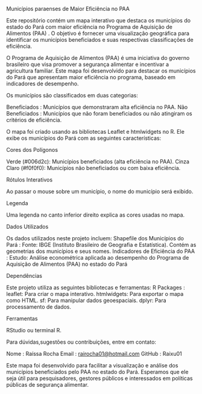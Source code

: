 Municípios paraenses de Maior Eficiência no PAA

Este repositório contém um mapa interativo que destaca os municípios do estado do Pará com maior eficiência no Programa de Aquisição de Alimentos (PAA) . O objetivo é fornecer uma visualização geográfica para identificar os municípios beneficiados e suas respectivas classificações de eficiência.


O Programa de Aquisição de Alimentos (PAA) é uma iniciativa do governo brasileiro que visa promover a segurança alimentar e incentivar a agricultura familiar. Este mapa foi desenvolvido para destacar os municípios do Pará que apresentam maior eficiência no programa, baseado em indicadores de desempenho.

Os municípios são classificados em duas categorias:

Beneficiados : Municípios que demonstraram alta eficiência no PAA.
Não Beneficiados : Municípios que não foram beneficiados ou não atingiram os critérios de eficiência.


O mapa foi criado usando as bibliotecas Leaflet e htmlwidgets no R. Ele exibe os municípios do Pará com as seguintes características:

Cores dos Polígonos

Verde (#006d2c): Municípios beneficiados (alta eficiência no PAA).
Cinza Claro (#f0f0f0): Municípios não beneficiados ou com baixa eficiência.

Rótulos Interativos 

Ao passar o mouse sobre um município, o nome do município será exibido.

Legenda 

Uma legenda no canto inferior direito explica as cores usadas no mapa.


Dados Utilizados

Os dados utilizados neste projeto incluem:
Shapefile dos Municípios do Pará :
Fonte: IBGE (Instituto Brasileiro de Geografia e Estatística).
Contém as geometrias dos municípios e seus nomes.
Indicadores de Eficiência do PAA :
Estudo: Análise econométrica aplicada ao desempenho do Programa de Aquisição de Alimentos (PAA) no estado do Pará


Dependências

Este projeto utiliza as seguintes bibliotecas e ferramentas:
R Packages :
leaflet: Para criar o mapa interativo.
htmlwidgets: Para exportar o mapa como HTML.
sf: Para manipular dados geoespaciais.
dplyr: Para processamento de dados.

Ferramentas

RStudio ou terminal R.



Para dúvidas,sugestões ou contribuições, entre em contato:

Nome : Raíssa Rocha
Email : rairocha01@hotmail.com
GitHub : Raixu01



Este mapa foi desenvolvido para facilitar a visualização e análise dos municípios beneficiados pelo PAA no estado do Pará. Esperamos que ele seja útil para pesquisadores, gestores públicos e interessados em políticas públicas de segurança alimentar.
